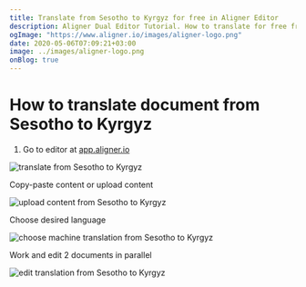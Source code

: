 ```yaml
---
title: Translate from Sesotho to Kyrgyz for free in Aligner Editor
description: Aligner Dual Editor Tutorial. How to translate for free from Sesotho to Kyrgyz. Aligner is multilingual document management platform. 
ogImage: "https://www.aligner.io/images/aligner-logo.png"
date: 2020-05-06T07:09:21+03:00
image: ../images/aligner-logo.png
onBlog: true
---
```


# How to translate document from Sesotho to Kyrgyz

1. Go to editor at [app.aligner.io](https://app.aligner.io "Aligner App web page")

![translate from Sesotho to Kyrgyz](../aligner-blank-editor.png "translate from Sesotho to Kyrgyz")

Copy-paste content or upload content

![upload content from Sesotho to Kyrgyz](../aligner-uploaded-document.png "upload content from Sesotho to Kyrgyz")

Choose desired language

![choose machine translation from Sesotho to Kyrgyz](../aligner-language-dropdown.png "choose machine translation from Sesotho to Kyrgyz")

Work and edit 2 documents in parallel

![edit translation from Sesotho to Kyrgyz](../aligner-double-sitded-editor.png "edit translation from Sesotho to Kyrgyz")

